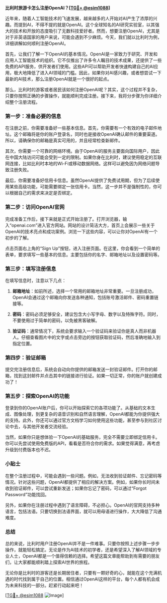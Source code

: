 **比利时旅游卡怎么注册OpenAI？[[TG💪+ @esim1088](https://t.me/s/esim1088)]**

近年来，随着人工智能技术的飞速发展，越来越多的人开始对AI产生了浓厚的兴趣。而提到AI，不得不提的就是OpenAI。这个全球知名的AI研究实验室，以其强大的技术和开放的态度吸引了无数科技爱好者。然而，想要注册OpenAI，尤其是对于非英语国家的用户来说，可能会遇到不少麻烦。今天，我们就以比利时为例，详细讲解如何顺利注册OpenAI。

首先，让我们了解一下OpenAI的基本情况。OpenAI是一家致力于研究、开发和应用人工智能技术的组织。它不仅推出了许多令人瞩目的技术成果，还提供了一些免费的API服务，供开发者们使用。这些API可以帮助开发者快速构建自己的AI应用，极大地降低了进入AI领域的门槛。因此，如果你对AI感兴趣，或者想尝试一下最新的AI技术，那么注册OpenAI就是一个很好的起点。

那么，比利时的游客或者居民该如何注册OpenAI呢？其实，这个过程并不复杂，只要你按照正确的步骤操作，就能顺利完成注册。接下来，我将分步骤为你详细介绍整个注册流程。

### **第一步：准备必要的信息**
在注册之前，你需要准备好一些基本信息。首先，你需要有一个有效的电子邮件地址。这个邮箱将是你的账户登录名，同时也是接收OpenAI确认邮件的重要渠道。所以，请确保你的邮箱是真实可用的，并且经常检查新邮件。

其次，你需要一个可靠的网络环境。由于OpenAI的服务主要面向国际用户，因此在中国大陆访问可能会受到一定的限制。如果你身在比利时，建议使用稳定的互联网连接，比如比利时本地的Wi-Fi或移动数据网络。这样可以避免因为网络问题导致注册失败。

最后，你需要准备好信用卡信息。虽然OpenAI提供了免费试用期，但为了后续使用某些高级功能，可能需要绑定一张信用卡。当然，这一步并不是强制性的，你可以根据自己的需求来决定是否绑定。

### **第二步：访问OpenAI官网**
完成准备工作后，接下来就是正式开始注册了。打开浏览器，输入“openai.com”进入官方网站。网站的设计简洁大方，首页上会展示一些关于OpenAI的技术亮点和成功案例。浏览一下这些内容，可以让你对OpenAI有一个初步的了解。

点击页面右上角的“Sign Up”按钮，进入注册页面。在这里，你会看到一个简单的表单，要求填写一些基本的信息。主要包括你的名字、邮箱地址以及设置密码等。

### **第三步：填写注册信息**
在填写信息时，注意以下几点：

1. **邮箱地址**：如前所述，选择一个常用的邮箱地址非常重要。一旦注册成功，OpenAI会通过这个邮箱向你发送各种通知，包括账号激活邮件、密码重置链接等。

2. **密码**：密码必须足够安全，建议包含大小写字母、数字以及特殊字符。同时，不要使用过于简单的密码，以免被黑客破解。

3. **验证码**：通常情况下，系统会要求输入一个验证码来验证你是真人而非机器人。仔细查看图片中的文字或点击旁边的按钮获取验证码，然后准确地输入到指定位置。

### **第四步：验证邮箱**
提交完注册信息后，系统会自动向你提供的邮箱发送一封验证邮件。打开你的邮箱，找到这封邮件并点击其中的链接进行验证。如果一切正常，你的账户就创建成功了！

### **第五步：探索OpenAI的功能**
登录到你的OpenAI账户后，你可以开始探索它的各项功能了。从基础的文本生成、图像处理，到更复杂的语音识别和自然语言理解，OpenAI都能为你提供强大的支持。此外，你还可以通过官方文档学习如何使用这些功能，甚至参与到社区讨论中去，与其他开发者交流经验。

当然，如果你只是想体验一下OpenAI的基础服务，完全不需要立即绑定信用卡。你可以先尝试使用免费版的API，看看是否符合你的需求。如果觉得满意，再考虑升级到付费版本也不迟。

### **小贴士**
在整个注册过程中，可能会遇到一些问题。例如，无法收到验证邮件、忘记密码等情况。针对这些问题，OpenAI都提供了相应的解决方案。例如，如果你长时间未收到验证邮件，可以尝试重新发送；如果你忘记了密码，可以通过“Forgot Password”功能找回。

另外，如果你在注册过程中遇到了语言障碍，不必担心。OpenAI的官网支持多种语言，包括法语。只要切换到法语界面，就可以用母语进行操作，大大降低了沟通难度。

### **总结**
总的来说，比利时用户注册OpenAI并不是一件难事。只要你按照上述步骤一步步操作，就能轻松搞定。无论是作为AI技术的初学者，还是希望深入了解AI领域的专业人士，OpenAI都是一个值得信赖的选择。希望这篇文章能帮助到有需要的朋友们，让大家都能顺利踏上探索AI世界的旅程。

无论你是比利时的游客还是长期居住者，只要有一颗好奇的心，就能在这个充满机遇的时代找到属于自己的位置。相信通过OpenAI这样的平台，每个人都有机会成为未来科技的一部分。赶紧行动起来吧！

[[TG💪+ @esim1088](https://t.me/s/esim1088) ![Image](https://i.postimg.cc/4NQfJmqS/Snipaste-2025-05-13-00-14-12.png)]